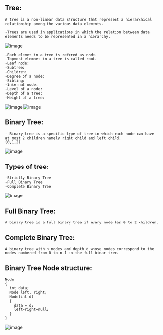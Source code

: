 Tree:
-----
    A tree is a non-linear data structure that represent a hierarchical relationship among the various data elements.

    -Trees are used in applications in which the relation between data elements needs to be represented in a hierarchy.
    
![image](https://user-images.githubusercontent.com/72081819/165331444-76df0ebd-8158-4b34-9ea5-d3b3fb474cc7.png)


 
    -Each elemet in a tree is refered as node.
    -Topmost elemnet in a tree is called root.
    -Leaf node:
    -Subtree:
    -Children:
    -Degree of a node:
    -Sibling:
    -Internal node:
    -Level of a node:
    -Depth of a tree:
    -Height of a tree:
![image](https://user-images.githubusercontent.com/72081819/165332397-bd84a4b8-9641-4925-bc6e-ae624d356a00.png)
![image](https://user-images.githubusercontent.com/72081819/165332559-b90dcecd-2352-4ae5-bf41-6144e3162674.png)

Binary Tree:
------------

    - Binary tree is a specific type of tree in which each node can have at most 2 children namely right child and left child.
    (0,1,2)
    
![image](https://user-images.githubusercontent.com/72081819/165331571-f49bc26c-8e5c-43b1-a11b-7d5a7923471a.png)


Types of tree:
---------------

    -Strictly Binary Tree
    -Full Binary Tree
    -Complete Binary Tree
    
 ![image](https://user-images.githubusercontent.com/72081819/165332677-34063ce2-a8d3-44d7-b0ca-ada7cd931631.png)


Full Binary Tree:
------------------

    A binary tree is a full binary tree if every node has 0 to 2 children.

Complete Binary Tree:
----------------------
    A binary tree with n nodes and depth d whose nodes correspond to the nodes numbered from 0 to n-1 in the full binar tree.
    
    
Binary Tree Node structure:
-----------------------------

    Node
    {
      int data;
      Node left, right;
      Node(int d)
      {
        data = d;
        left=right=null;
      }
    }
    
![image](https://user-images.githubusercontent.com/72081819/165333303-ce8cf591-1570-4930-be5a-3edaa245b922.png)

